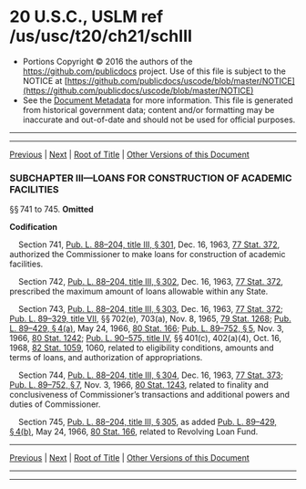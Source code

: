 ---
---

# 20 U.S.C., USLM ref /us/usc/t20/ch21/schIII

* Portions Copyright © 2016 the authors of the https://github.com/publicdocs project.
  Use of this file is subject to the NOTICE at [https://github.com/publicdocs/uscode/blob/master/NOTICE](https://github.com/publicdocs/uscode/blob/master/NOTICE)
* See the [Document Metadata](././../../../../..//README.md) for more information.
  This file is generated from historical government data; content and/or formatting may be inaccurate and out-of-date and should not be used for official purposes.

----------
----------

[Previous](./../../../../..//us/usc/t20/ch21/schII/m__us_usc_t20_s733.md) | [Next](./../../../../..//us/usc/t20/ch21/schIII/m__us_usc_t20_s746.md) | [Root of Title](./../../../../../) | [Other Versions of this Document](https://publicdocs.github.io/go/links?ns=uslm&ref=%2Fus%2Fusc%2Ft20%2Fch21%2FschIII)

### SUBCHAPTER III—LOANS FOR CONSTRUCTION OF ACADEMIC FACILITIES

§§ 741 to 745. __Omitted__ 

 __Codification__ 

    Section 741, [Pub. L. 88–204, title III, § 301][/us/pl/88/204/s301], Dec. 16, 1963, [77 Stat. 372][/us/stat/77/372], authorized the Commissioner to make loans for construction of academic facilities.

    Section 742, [Pub. L. 88–204, title III, § 302][/us/pl/88/204/s302], Dec. 16, 1963, [77 Stat. 372][/us/stat/77/372], prescribed the maximum amount of loans allowable within any State.

    Section 743, [Pub. L. 88–204, title III, § 303][/us/pl/88/204/s303], Dec. 16, 1963, [77 Stat. 372][/us/stat/77/372]; [Pub. L. 89–329, title VII][/us/pl/89/329], §§ 702(e), 703(a), Nov. 8, 1965, [79 Stat. 1268][/us/stat/79/1268]; [Pub. L. 89–429, § 4(a)][/us/pl/89/429/s4/a], May 24, 1966, [80 Stat. 166][/us/stat/80/166]; [Pub. L. 89–752, § 5][/us/pl/89/752/s5], Nov. 3, 1966, [80 Stat. 1242][/us/stat/80/1242]; [Pub. L. 90–575, title IV][/us/pl/90/575], §§ 401(c), 402(a)(4), Oct. 16, 1968, [82 Stat. 1059][/us/stat/82/1059], 1060, related to eligibility conditions, amounts and terms of loans, and authorization of appropriations.

    Section 744, [Pub. L. 88–204, title III, § 304][/us/pl/88/204/s304], Dec. 16, 1963, [77 Stat. 373][/us/stat/77/373]; [Pub. L. 89–752, § 7][/us/pl/89/752/s7], Nov. 3, 1966, [80 Stat. 1243][/us/stat/80/1243], related to finality and conclusiveness of Commissioner’s transactions and additional powers and duties of Commissioner.

    Section 745, [Pub. L. 88–204, title III, § 305][/us/pl/88/204/s305], as added [Pub. L. 89–429, § 4(b)][/us/pl/89/429/s4/b], May 24, 1966, [80 Stat. 166][/us/stat/80/166], related to Revolving Loan Fund.

----------

[Previous](./../../../../..//us/usc/t20/ch21/schII/m__us_usc_t20_s733.md) | [Next](./../../../../..//us/usc/t20/ch21/schIII/m__us_usc_t20_s746.md) | [Root of Title](./../../../../../) | [Other Versions of this Document](https://publicdocs.github.io/go/links?ns=uslm&ref=%2Fus%2Fusc%2Ft20%2Fch21%2FschIII)

----------
----------

[/us/pl/88/204/s301]: https://publicdocs.github.io/go/links?ns=uslm&ref=%2Fus%2Fpl%2F88%2F204%2Fs301
[/us/stat/77/372]: https://publicdocs.github.io/go/links?ns=uslm&ref=%2Fus%2Fstat%2F77%2F372
[/us/pl/88/204/s302]: https://publicdocs.github.io/go/links?ns=uslm&ref=%2Fus%2Fpl%2F88%2F204%2Fs302
[/us/stat/77/372]: https://publicdocs.github.io/go/links?ns=uslm&ref=%2Fus%2Fstat%2F77%2F372
[/us/pl/88/204/s303]: https://publicdocs.github.io/go/links?ns=uslm&ref=%2Fus%2Fpl%2F88%2F204%2Fs303
[/us/stat/77/372]: https://publicdocs.github.io/go/links?ns=uslm&ref=%2Fus%2Fstat%2F77%2F372
[/us/pl/89/329]: https://publicdocs.github.io/go/links?ns=uslm&ref=%2Fus%2Fpl%2F89%2F329
[/us/stat/79/1268]: https://publicdocs.github.io/go/links?ns=uslm&ref=%2Fus%2Fstat%2F79%2F1268
[/us/pl/89/429/s4/a]: https://publicdocs.github.io/go/links?ns=uslm&ref=%2Fus%2Fpl%2F89%2F429%2Fs4%2Fa
[/us/stat/80/166]: https://publicdocs.github.io/go/links?ns=uslm&ref=%2Fus%2Fstat%2F80%2F166
[/us/pl/89/752/s5]: https://publicdocs.github.io/go/links?ns=uslm&ref=%2Fus%2Fpl%2F89%2F752%2Fs5
[/us/stat/80/1242]: https://publicdocs.github.io/go/links?ns=uslm&ref=%2Fus%2Fstat%2F80%2F1242
[/us/pl/90/575]: https://publicdocs.github.io/go/links?ns=uslm&ref=%2Fus%2Fpl%2F90%2F575
[/us/stat/82/1059]: https://publicdocs.github.io/go/links?ns=uslm&ref=%2Fus%2Fstat%2F82%2F1059
[/us/pl/88/204/s304]: https://publicdocs.github.io/go/links?ns=uslm&ref=%2Fus%2Fpl%2F88%2F204%2Fs304
[/us/stat/77/373]: https://publicdocs.github.io/go/links?ns=uslm&ref=%2Fus%2Fstat%2F77%2F373
[/us/pl/89/752/s7]: https://publicdocs.github.io/go/links?ns=uslm&ref=%2Fus%2Fpl%2F89%2F752%2Fs7
[/us/stat/80/1243]: https://publicdocs.github.io/go/links?ns=uslm&ref=%2Fus%2Fstat%2F80%2F1243
[/us/pl/88/204/s305]: https://publicdocs.github.io/go/links?ns=uslm&ref=%2Fus%2Fpl%2F88%2F204%2Fs305
[/us/pl/89/429/s4/b]: https://publicdocs.github.io/go/links?ns=uslm&ref=%2Fus%2Fpl%2F89%2F429%2Fs4%2Fb
[/us/stat/80/166]: https://publicdocs.github.io/go/links?ns=uslm&ref=%2Fus%2Fstat%2F80%2F166


